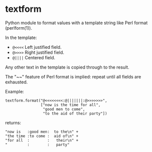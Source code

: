 # textform
Python module to format values with a template string
like Perl format (perlform(1)).

In the template:

 * `@<<<<`  Left justified field.
 * `@>>>>`  Right justified field.
 * `@||||`  Centered field.

Any other text in the template is copied through to the result.

The "~~" feature of Perl format is implied: repeat until all fields
are exhausted.

Example:

    textform.format("@<<<<<<<<:@|||||||:@>>>>>>>",
                    ["now is the time for all",
                     "good men to come",
                     "to the aid of their party"])

returns:

    "now is   :good men:  to the\n" +
    "the time :to come :  aid of\n" +
    "for all  :        :   their\n" +
    "         :        :   party"
